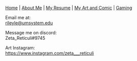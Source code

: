 [Home](README.md) | [About Me](aboutme.md) | [My Resume](resume.md) | [My Art and Comic](art.md) | [Gaming](sims2.md)

Email me at:  
rileyle@umsystem.edu 

Message me on discord:  
Zeta_Reticuli#9745

Art Instagram:  
https://www.instagram.com/zeta___reticuli
